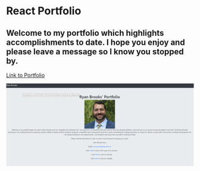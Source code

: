 # React Portfolio

## Welcome to my portfolio which highlights accomplishments to date. I hope you enjoy and please leave a message so I know you stopped by.

[Link to Portfolio](https://ryanbrooks99.github.io/reactportfolio)

![Screenshot of Portfolio](portfolio/src/assets/images/portfolio.png)
